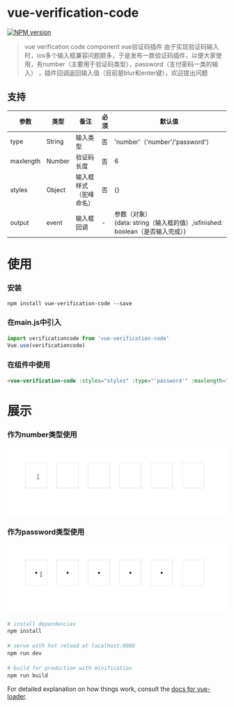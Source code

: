 # vue-verification-code

[![NPM version](https://img.shields.io/npm/v/vue-verification-code.svg)](https://www.npmjs.com/package/vue-verification-code)

> vue verification code component vue验证码插件
由于实现验证码输入时，ios多个输入框兼容问题颇多，于是发布一款验证码插件，以便大家使用，有number（主要用于验证码类型），password（支付密码一类的输入）
，插件回调返回输入值（目前是blur和enter键），欢迎提出问题

## 支持

| 参数 | 类型 | 备注 | 必须 | 默认值 |
| ------ | ------ | ------ | ------ | ------ |
| type | String | 输入类型 | 否 | 'number'（'number'/'password'） |
| maxlength | Number | 验证码长度 | 否 | 6 |
| styles | Object | 输入框样式（驼峰命名） | 否 | {} |
| output | event | 输入框回调 | - | 参数（对象）<br>{data: string（输入框的值）,isfinished: boolean（是否输入完成）} |

# 使用

### 安装
```
npm install vue-verification-code --save
```

### 在main.js中引入

```js
import verificationcode from 'vue-verification-code'
Vue.use(verificationcode)
```
### 在组件中使用

```html
<vue-verification-code :styles="styles" :type="'password'" :maxlength="6" @output="output"></vue-verification-code>
```

# 展示

### 作为number类型使用
![avatar](/static/number.gif)

### 作为password类型使用
![avatar](/static/password.gif)

``` bash
# install dependencies
npm install

# serve with hot reload at localhost:8080
npm run dev

# build for production with minification
npm run build
```

For detailed explanation on how things work, consult the [docs for vue-loader](http://vuejs.github.io/vue-verification-code).
